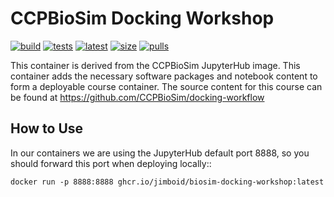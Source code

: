 CCPBioSim Docking Workshop
==========================

[![build](https://github.com/jimboid/biosim-docking-workshop/actions/workflows/build.yml/badge.svg?branch=main)](https://github.com/jimboid/biosim-docking-workshop/actions/workflows/build.yml)
[![tests](https://github.com/jimboid/biosim-docking-workshop/actions/workflows/test.yaml/badge.svg?branch=main)](https://github.com/jimboid/biosim-docking-workshop/actions/workflows/test.yaml)
[![latest](https://img.shields.io/badge/dynamic/xml?url=https%3A%2F%2Fgithub.com%2Fjimboid%2Fbackage%2Fraw%2Findex%2Fjimboid%2Fbiosim-docking-workshop%2Fbiosim-docking-workshop.xml&query=xml%2Fversion%5B.%2Flatest%5B.%3D%22true%22%5D%5D%2Ftags%5B.!%3D%22latest%22%5D%5B.!%3D%22dev%22%5D&logo=github&label=latest&color=purple)](https://github.com/jimboid/biosim-docking-workshop)
[![size](https://img.shields.io/badge/dynamic/xml?url=https%3A%2F%2Fgithub.com%2Fjimboid%2Fbackage%2Fraw%2Findex%2Fjimboid%2Fbiosim-docking-workshop%2Fbiosim-docking-workshop.xml&query=xml%2Fsize&logo=github&label=size&color=orange)](https://github.com/jimboid/biosim-docking-workshop)
[![pulls](https://img.shields.io/badge/dynamic/xml?url=https%3A%2F%2Fgithub.com%2Fjimboid%2Fbackage%2Fraw%2Findex%2Fjimboid%2Fbiosim-docking-workshop%2Fbiosim-docking-workshop.xml&query=xml%2Fdownloads&logo=github&label=pulls&color=blue)](https://github.com/jimboid/biosim-docking-workshop)

This container is derived from the CCPBioSim JupyterHub image. This container
adds the necessary software packages and notebook content to form a deployable
course container. The source content for this course can be found at
https://github.com/CCPBioSim/docking-workflow

How to Use
----------

In our containers we are using the JupyterHub default port 8888, so you should
forward this port when deploying locally::

    docker run -p 8888:8888 ghcr.io/jimboid/biosim-docking-workshop:latest
